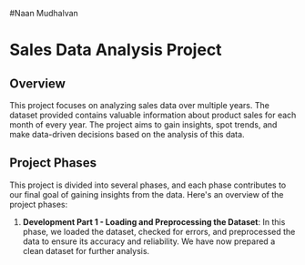 #Naan Mudhalvan
# Sales Data Analysis Project

## Overview

This project focuses on analyzing sales data over multiple years. The dataset provided contains valuable information about product sales for each month of every year. The project aims to gain insights, spot trends, and make data-driven decisions based on the analysis of this data.

## Project Phases

This project is divided into several phases, and each phase contributes to our final goal of gaining insights from the data. Here's an overview of the project phases:

1. **Development Part 1 - Loading and Preprocessing the Dataset**: In this phase, we loaded the dataset, checked for errors, and preprocessed the data to ensure its accuracy and reliability. We have now prepared a clean dataset for further analysis.
